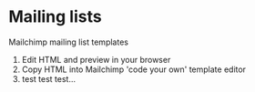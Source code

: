 # Mailing lists

Mailchimp mailing list templates

1. Edit HTML and preview in your browser
2. Copy HTML into Mailchimp 'code your own' template editor
3. test test test...
